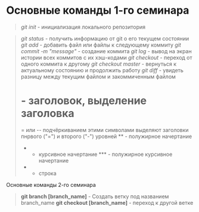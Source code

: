 # Основные команды 1-го семинара

> *git init* - инициализация локального репозитория

> *git status* - получить информацию от git о его текущем состоянии
> *git add* - добавить файл или файлы к следующему коммиту
> *git commit -m "message"* - создание коммита
> *git log* - вывод на экран истории всех коммитов с их хэш-кодами
> *git checkout* - переход от одного коммита к другому
> *git checkout master* - вернуться к актуальному состоянию и продолжить работу
> *git diff* - увидеть разницу между текущим файлом и закоммиченным файлом
> # - заголовок, выделение заголовка
> = или -- подчёркиванием этими символами выделяют заголовки пнрвого ("=") и второго ("-") уровней
> ** - полужирное начертание
> * - курсивное начертание
> *** - полужирное курсивное начертание
> * - строка

Основные команды 2-го семинара

> **git branch [branch_name]** - Создать ветку под названием branch_name
> **git checkout [branch_name]** - переход к другой ветке